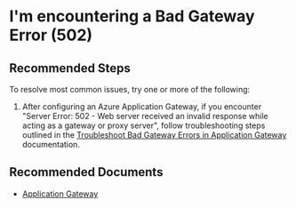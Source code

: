 <properties
    pageTitle="I'm encountering Bad Gateway Error (502)"
    description="I'm encountering Bad Gateway Error (502)"
    service="microsoft.network"
    resource="applicationgateways"
    authors="kasparks"
    ms.author="kasparks"
    displayOrder="7"
    selfHelpType="resource"
    supportTopicIds=""
    resourceTags=""
    productPesIds=""
    cloudEnvironments="MoonCake"
	articleId="afd81632-edfd-41bd-9b5c-38318264a7da"
	ownershipId="CloudNet_AzureApplicationGateway"
/>

# I'm encountering a Bad Gateway Error (502)

## **Recommended Steps**

To resolve most common issues, try one or more of the following:

1. After configuring an Azure Application Gateway, if you encounter "Server Error: 502 - Web server received an invalid response while acting as a gateway or proxy server", follow troubleshooting steps outlined in the [Troubleshoot Bad Gateway Errors in Application Gateway](https://docs.azure.cn/application-gateway/application-gateway-troubleshooting-502/) documentation.

## **Recommended Documents**

* [Application Gateway](https://docs.azure.cn/application-gateway/)
